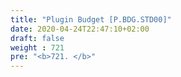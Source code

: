 ```yaml
---
title: "Plugin Budget [P.BDG.STD00]"
date: 2020-04-24T22:47:10+02:00
draft: false
weight : 721
pre: "<b>721. </b>"
---
```

